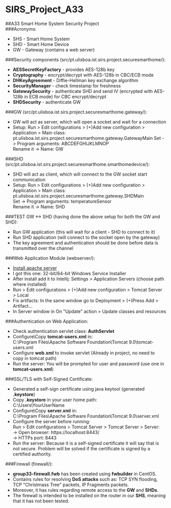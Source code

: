 # SIRS_Project_A33
##A33 Smart Home System Security Project <br />
###Acronyms:
- SHS - Smart Home System
- SHD - Smart Home Device
- GW - Gateway (contains a web server)

###Security components (src/pt.ulisboa.ist.sirs.project.securesmarthome/):
- <b>AESSecretKeyFactory</b> - provides AES-128b key
- <b>Cryptography</b> - encrypt/decrypt with AES-128b in CBC/ECB mode
- <b>DHKeyAgreement</b> - Diffie-Hellman key exchange algorithm
- <b>SecurityManager</b> - check timestamp for freshness 
- <b>GatewaySecurity</b> - authenticate SHD and send IV (encrypted with AES-128b in ECB mode) for CBC encrypt/decrypt
- <b>SHDSecurity</b> - authenticate GW 


###GW (src/pt.ulisboa.ist.sirs.project.securesmarthome.gateway/):
- GW will act as server, which will open a socket and wait for a connection
- Setup: Run > Edit configurations > (+)Add new configuration > Application > Main class: <br />
pt.ulisboa.ist.sirs.project.securesmarthome.gateway.GatewayMain
Set -> Program arguments: ABCDEFGHIJKLMNOP <br />
Rename it -> Name: GW

###SHD (src/pt.ulisboa.ist.sirs.project.securesmarthome.smarthomedevice/):
- SHD will act as client, which will connect to the GW socket start communication
- Setup: Run > Edit configurations > (+)Add new configuration > Application > Main class: <br />
pt.ulisboa.ist.sirs.project.securesmarthome.gateway.SHDMain <br />
Set -> Program arguments: temperatureSensor <br />
Rename it -> Name: SHD

###TEST GW <-> SHD (having done the above setup for both the GW and SHD):
- Run GW application (this will wait for a client - SHD to connect to it)
- Run SHD application (will connect to the socket open by the gateway)
- The key agreement and authentication should be done before data is transmitted over the channel


###Web Application Module (webserver/):
- [Install apache server](https://tomcat.apache.org/download-90.cgi) 
- I got this one: 32-bit/64-bit Windows Service Installer
- After install add it to Intellij: Settings > Application Servers (choose path where installed)
- Run > Edit configurations > (+)Add new configuration > Tomcat Server > Local
- Fix artifacts: In the same window go to Deployment > (+)Press Add > Artifact... 
- In Server window in On "Update" action > Update classes and resources

###Authentication on Web Application:
- Check authentication servlet class: <b>AuthServlet</b>
- Configure\Copy <b>tomcat-users.xml</b> in: <br />
C:\Program Files\Apache Software Foundation\Tomcat 9.0\tomcat-users.xml
- Configure <b>web.xml</b> to invoke servlet (Already in project, no need to copy in tomcat path)
- Run the server: You will be prompted for user and password (use one in <b>tomcat-users.xml</b>)

###SSL/TLS with Self-Signed Certificate:
- Generated a self-sign certificate using java keytool (generated <b>.keystore</b>)
- Copy <b>.keystore</b> in your user home path: <br />
C:\Users\YourUserName
- Configure\Copy <b>server.xml</b> in: <br />
C:\Program Files\Apache Software Foundation\Tomcat 9.0\server.xml
- Configure the server before running: <br />
Run > Edit configurations > Tomcat Server > Tomcat Server > Server: <br />
-> Open browser: https://localhost:8443/ <br />
-> HTTPs port: 8443
- Run the server: Because it is a self-signed certificate it will say that is not secure. 
Problem will be solved if the certificate is signed by a certified authority.

###Firewall (firewall/):
- <b>group33-firewall.fwb</b> has been created using <b>fwbuilder</b> in CentOS.
- Contains rules for resolving <b>DoS attacks</b> such as: TCP SYN flooding, TCP "Christmass Tree" packets, IP Fragments packets.
- Moreover, it has rules regarding remote access to the <b>GW</b> and <b>SHDs</b>.
- The firewall is intended to be installed on the router in our <b>SHS</b>, meaning that it has not been tested.